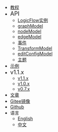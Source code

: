 * [教程](zh/guide/start)
* <font size=4>API <i class="fa fa-caret-down navbar-icon"></i></font>
  * [LogicFlow实例](zh/api/logicFlowApi)
  * [graphModel](zh/api/graphModelApi)
  * [nodeModel](zh/api/nodeModelApi)
  * [edgeModel](zh/api/edgeModelApi)
  * [事件](zh/api/eventCenterApi)
  * [TransformModel](zh/api/transformModelApi)
  * [editConfigModel](zh/api/editConfigModelApi)
  * [主题](zh/api/themeApi)
* [示例 <i class="fa fa-external-link navbar-icon"></i>](https://logic-flow.github.io/docs.logic-flow.cn/examples/dist)
* <font size=4>v1.1.x <i class="fa fa-caret-down navbar-icon"></i></font>
  * [v1.1.x](zh/release/1.1)
  * [v1.0.x](zh/release/1.0)
  * [v0.7.x <i class="fa fa-external-link navbar-icon"></i>](https://07.logic-flow.cn/)
* [文章](zh/article/article01)
* [Gitee镜像 <i class="fa fa-external-link navbar-icon"></i>](https://gitee.com/logic-flow/LogicFlow)
* [<i class="fa fa-github fa-lg"></i> Github <i class="fa fa-external-link navbar-icon"></i>](https://github.com/didi/LogicFlow)
* <i class="fa fa-language fa-lg"></i> 语言 <i class="fa fa-caret-down navbar-icon"></i>
  * [English](en/guide/start)
  * [中文](zh/guide/start)